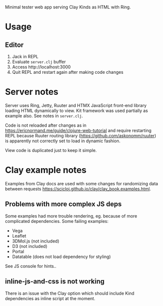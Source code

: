 Minimal tester web app serving Clay Kinds as HTML with Ring.

# Usage

## Editor

1. Jack in REPL
2. Evaluate `server.clj` buffer
3. Access http://localhost:3000
4. Quit REPL and restart again after making code changes

# Server notes

Server uses Ring, Jetty, Ruuter and HTMX JavaScript front-end library loading HTML dynamically to view.
Kit framework was used partially as example also.
See notes in `server.clj`.

Code is not reloaded after changes as in https://ericnormand.me/guide/clojure-web-tutorial and require restarting REPL because Ruuter routing library (https://github.com/askonomm/ruuter) is apparently not correctly set to load in dynamic fashion.

View code is duplicated just to keep it simple.

# Clay example notes
Examples from Clay docs are used with some changes for randomizing data between requests https://scicloj.github.io/clay/clay_book.examples.html.

## Problems with more complex JS deps

Some examples had more trouble rendering, eg. because of more complicated dependencies. Some failing examples:

- Vega
- Leaflet
- 3DMol.js (not included)
- D3 (not included)
- Portal
- Datatable (does not load dependency for styling)

See JS console for hints..

## inline-js-and-css is not working

There is an issue with the Clay option which should include Kind dependencies as inline script at the moment.
